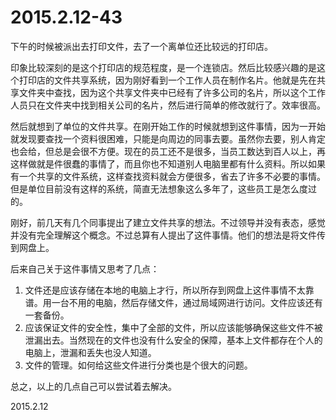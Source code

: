2015.2.12-43
=============

下午的时候被派出去打印文件，去了一个离单位还比较远的打印店。

印象比较深刻的是这个打印店的规范程度，是一个连锁店。然后比较感兴趣的是这个打印店的文件共享系统，因为刚好看到一个工作人员在制作名片。他就是先在共享文件夹中查找，因为这个共享文件夹中已经有了许多公司的名片，所以这个工作人员只在文件夹中找到相关公司的名片，然后进行简单的修改就行了。效率很高。

然后就想到了单位的文件共享。在刚开始工作的时候就想到这件事情，因为一开始就发现要查找一个资料很困难，只能是向周边的同事去要。虽然你去要，别人肯定也会给，但总是会很不方便。现在的员工还不是很多，当员工数达到百人以上，再这样做就是件很蠢的事情了，而且你也不知道别人电脑里都有什么资料。所以如果有一个共享的文件系统，这样查找资料就会方便很多，省去了许多不必要的事情。但是单位目前没有这样的系统，简直无法想象这么多年了，这些员工是怎么度过的。

刚好，前几天有几个同事提出了建立文件共享的想法。不过领导并没有表态，感觉并没有完全理解这个概念。不过总算有人提出了这件事情。他们的想法是将文件传到网盘上。

后来自己关于这件事情又思考了几点：

1. 文件还是应该存储在本地的电脑上才行，所以所存到网盘上这件事情不太靠谱。用一台不用的电脑，然后存储文件，通过局域网进行访问。文件应该还有一套备份。
2. 应该保证文件的安全性，集中了全部的文件，所以应该能够确保这些文件不被泄漏出去。当然现在的文件也没有什么安全的保障，基本上文件都存在个人的电脑上，泄漏和丢失也没人知道。
3. 文件的管理。如何给这些文件进行分类也是个很大的问题。

总之，以上的几点自己可以尝试着去解决。

2015.2.12